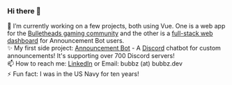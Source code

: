 ### Hi there 👋

🔭 I’m currently working on a few projects, both using Vue. One is a web app for the [Bulletheads gaming community](https://github.com/bubbzDotDev/bthd-vue) and the other is a [full-stack web dashboard](https://github.com/bubbzDotDev/bot-dashboard-backend) for Announcement Bot users.<br>
✨ My first side project: <a target="_blank" href="https://www.announcementbot.live/">Announcement Bot</a> - A <a target="_blank" href="https://discord.com/">Discord</a> chatbot for custom announcements! It's supporting over 700 Discord servers!<br>
📫 How to reach me: <a target="_blank" href="https://www.linkedin.com/in/cwblount/">LinkedIn</a> or Email: bubbz (at) bubbz.dev<br>
⚡ Fun fact: I was in the US Navy for ten years!
